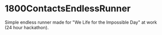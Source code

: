 # 1800ContactsEndlessRunner
Simple endless runner made for "We Life for the Impossible Day" at work (24 hour hackathon).
